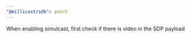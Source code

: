 ```yaml
---
"@millicast/sdk": patch
---
```


When enabling simulcast, first check if there is video in the SDP payload
